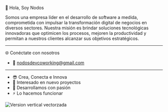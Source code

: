 👋 Hola, Soy Nodos

Somos una empresa líder en el desarrollo de software a medida, comprometida con impulsar la transformación digital de negocios en diversos sectores. Nuestra misión es brindar soluciones tecnológicas innovadoras que optimicen los procesos, mejoren la productividad y permitan a nuestros clientes alcanzar sus objetivos estratégicos.

---

🌐 Conéctate con nosotros
- :email:  nodosdevcoworking@gmail.com

---

-  :sunglasses: Crea, Conecta e Innova
- 👀 Interesado en nuevo proyectos
- 💞️ Desarrollamos con pasión 
- ⚡ Lo hacemos funcionar

<!---
nodosdev01/nodosdev01 is a ✨ special ✨ repository because its `README.md` (this file) appears on your GitHub profile.
You can click the Preview link to take a look at your changes.
--->


![Version vertical vectorzada](https://github.com/user-attachments/assets/9238e1e8-f636-46e2-adc3-5a946a75375f)

